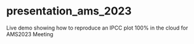 # presentation_ams_2023
Live demo showing how to reproduce an IPCC plot 100% in the cloud for AMS2023 Meeting

